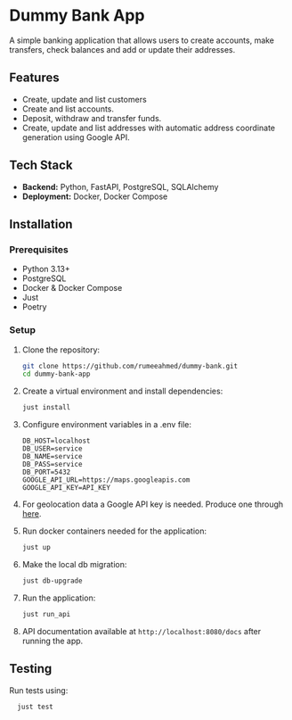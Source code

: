 # Dummy Bank App

A simple banking application that allows users to create accounts, make transfers, 
check balances and add or update their addresses.

## Features

- Create, update and list customers
- Create and list accounts.
- Deposit, withdraw and transfer funds.
- Create, update and list addresses with automatic address coordinate generation using 
Google API.

## Tech Stack

- **Backend:** Python, FastAPI, PostgreSQL, SQLAlchemy
- **Deployment:** Docker, Docker Compose

## Installation

### Prerequisites
- Python 3.13+
- PostgreSQL
- Docker & Docker Compose
- Just
- Poetry

### Setup

1. Clone the repository:
   ```sh
   git clone https://github.com/rumeeahmed/dummy-bank.git
   cd dummy-bank-app
   ```
2. Create a virtual environment and install dependencies:
   ```sh
   just install
   ```
3. Configure environment variables in a .env file:
   ```
   DB_HOST=localhost
   DB_USER=service
   DB_NAME=service
   DB_PASS=service
   DB_PORT=5432
   GOOGLE_API_URL=https://maps.googleapis.com
   GOOGLE_API_KEY=API_KEY
   ```
4. For geolocation data a Google API key is needed. Produce one
   through [here](https://developers.google.com/maps/documentation/geocoding/get-api-key).


5. Run docker containers needed for the application:
   ```sh
   just up
   ```
6. Make the local db migration:
   ```sh
   just db-upgrade
   ```
7. Run the application:
   ```sh
   just run_api
   ```
8. API documentation available at `http://localhost:8080/docs`
after running the app.

## Testing

Run tests using:
```sh
  just test
```